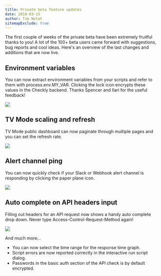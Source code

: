```yaml
---
title: Private beta feature updates
date: 2018-03-15
author: Tim Nolet
sitemapExclude: true
---
```


The first couple of weeks of the private beta have been extremely fruitful thanks to you! A lot of the 100+ beta users
came forward with suggestions, bug reports and cool ideas. Here's an overview of the last changes and additions that are
now live.  

<!--more-->

##  Environment variables

You can now extract environment variables from your scripts and refer to them with process.env.MY_VAR. Clicking the lock icon encrypts these values in the Checkly backend. Thanks Spencer and Ilari for the useful feedback!

![](/whats-new/secret_variables.png)


## TV Mode scaling and refresh

TV Mode public dashboard can now paginate through multiple pages and you can set the refresh rate.

![](/whats-new/tv_mode_frequency.png)

## Alert channel ping

You can now quickly check if your Slack or Webhook alert channel is responding by clicking the paper plane icon.

![](/whats-new/channel_ping.png)


## Auto complete on API headers input

Filling out headers for an API request now shows a handy auto complete drop down. Never type Access-Control-Request-Method again!

![](/whats-new/api_headers_autocomplete.gif)

And much more...

- You can now select the time range for the response time graph.
- Script errors are now reported correctly in the interactive run script dialog.
- Passwords in the basic auth section of the API check is by default encrypted.
